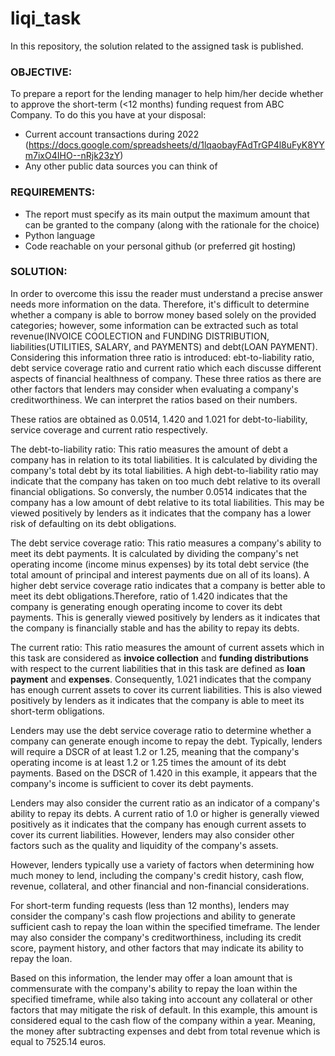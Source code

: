 # liqi_task
In this repository, the solution related to the assigned task is published.

### OBJECTIVE: 
To prepare a report for the lending manager to help him/her decide whether to approve the short-term (<12 months) funding request from ABC Company. To do this you have at your disposal:
* Current account transactions during 2022 (https://docs.google.com/spreadsheets/d/1lqaobayFAdTrGP4l8uFyK8YYm7ixO4IHO--nRjk23zY)
* Any other public data sources you can think of

### REQUIREMENTS:
* The report must specify as its main output the maximum amount that can be granted to the company (along with the rationale for the choice)
* Python language
* Code reachable on your personal github (or preferred git hosting) 

### SOLUTION:

In order to overcome this issu the reader must understand a precise answer needs more information on the data. Therefore, it's difficult to determine whether a company is able to borrow money based solely on the provided categories; however, some information can be extracted such as total revenue(INVOICE COOLECTION and FUNDING DISTRIBUTION, liabilities(UTILITIES, SALARY, and PAYMENTS) and debt(LOAN PAYMENT).
Considering this information three ratio is introduced: ebt-to-liability ratio, debt service coverage ratio and current ratio which each discusse different aspects of financial healthness of company. These three ratios as there are other factors that lenders may consider when evaluating a company's creditworthiness. We can interpret the ratios based on their numbers.


These ratios are obtained as 0.0514, 1.420 and 1.021 for debt-to-liability, service coverage and current ratio respectively.


The debt-to-liability ratio: This ratio measures the amount of debt a company has in relation to its total liabilities. It is calculated by dividing the company's total debt by its total liabilities. A high debt-to-liability ratio may indicate that the company has taken on too much debt relative to its overall financial obligations. So conversly, the number 0.0514 indicates that the company has a low amount of debt relative to its total liabilities. This may be viewed positively by lenders as it indicates that the company has a lower risk of defaulting on its debt obligations.

The debt service coverage ratio: This ratio measures a company's ability to meet its debt payments. It is calculated by dividing the company's net operating income (income minus expenses) by its total debt service (the total amount of principal and interest payments due on all of its loans). A higher debt service coverage ratio indicates that a company is better able to meet its debt obligations.Therefore, ratio of 1.420 indicates that the company is generating enough operating income to cover its debt payments. This is generally viewed positively by lenders as it indicates that the company is financially stable and has the ability to repay its debts.

The current ratio: This ratio measures the amount of current assets which in this task are considered as **invoice collection** and **funding distributions** with respect to the current liabilities that in this task are defined as **loan payment** and **expenses**. Consequently, 1.021 indicates that the company has enough current assets to cover its current liabilities. This is also viewed positively by lenders as it indicates that the company is able to meet its short-term obligations.

Lenders may use the debt service coverage ratio to determine whether a company can generate enough income to repay the debt. Typically, lenders will require a DSCR of at least 1.2 or 1.25, meaning that the company's operating income is at least 1.2 or 1.25 times the amount of its debt payments. Based on the DSCR of 1.420 in this example, it appears that the company's income is sufficient to cover its debt payments.

Lenders may also consider the current ratio as an indicator of a company's ability to repay its debts. A current ratio of 1.0 or higher is generally viewed positively as it indicates that the company has enough current assets to cover its current liabilities. However, lenders may also consider other factors such as the quality and liquidity of the company's assets.

However, lenders typically use a variety of factors when determining how much money to lend, including the company's credit history, cash flow, revenue, collateral, and other financial and non-financial considerations. 

For short-term funding requests (less than 12 months), lenders may consider the company's cash flow projections and ability to generate sufficient cash to repay the loan within the specified timeframe. The lender may also consider the company's creditworthiness, including its credit score, payment history, and other factors that may indicate its ability to repay the loan.

Based on this information, the lender may offer a loan amount that is commensurate with the company's ability to repay the loan within the specified timeframe, while also taking into account any collateral or other factors that may mitigate the risk of default. In this example, this amount is considered equal to the cash flow of the company within a year. Meaning, the money after subtracting expenses and debt from total revenue which is equal to 7525.14 euros. 






